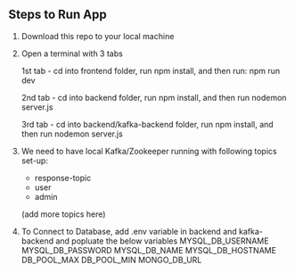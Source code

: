 

## Steps to Run App

1) Download this repo to your local machine

2) Open a terminal with 3 tabs

	1st tab - cd into frontend folder, run npm install, and then run: npm run dev
	
	2nd tab - cd into backend folder, run npm install, and then run nodemon server.js
	
	3rd tab - cd into backend/kafka-backend folder, run npm install, and then run nodemon server.js
	
 
 3) We need to have local Kafka/Zookeeper running with following topics set-up: 
 
 	- response-topic
	- user
	- admin
	
	(add more topics here)

 4) To Connect to Database, add .env variable in backend and kafka-backend and popluate the below variables
	MYSQL_DB_USERNAME
	MYSQL_DB_PASSWORD
	MYSQL_DB_NAME
	MYSQL_DB_HOSTNAME
	DB_POOL_MAX
	DB_POOL_MIN
	MONGO_DB_URL
